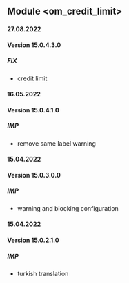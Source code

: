 ## Module <om_credit_limit>

#### 27.08.2022
#### Version 15.0.4.3.0
##### FIX
- credit limit

#### 16.05.2022
#### Version 15.0.4.1.0
##### IMP
- remove same label warning

#### 15.04.2022
#### Version 15.0.3.0.0
##### IMP
- warning and blocking configuration

#### 15.04.2022
#### Version 15.0.2.1.0
##### IMP
- turkish translation
